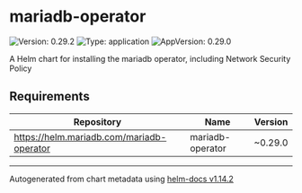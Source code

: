 # mariadb-operator

![Version: 0.29.2](https://img.shields.io/badge/Version-0.29.2-informational?style=flat-square) ![Type: application](https://img.shields.io/badge/Type-application-informational?style=flat-square) ![AppVersion: 0.29.0](https://img.shields.io/badge/AppVersion-0.29.0-informational?style=flat-square)

A Helm chart for installing the mariadb operator, including Network Security Policy

## Requirements

| Repository | Name | Version |
|------------|------|---------|
| https://helm.mariadb.com/mariadb-operator | mariadb-operator | ~0.29.0 |

----------------------------------------------
Autogenerated from chart metadata using [helm-docs v1.14.2](https://github.com/norwoodj/helm-docs/releases/v1.14.2)
